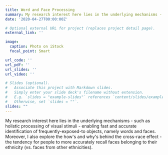 ```yaml
---
title: Word and Face Processing
summary: My research interest here lies in the underlying mechanisms - such as holistic processing of visual stimuli - enabling fast and accurate identification of frequently-exposed-to objects, namely words and faces. Moreover, I also explore the how's and why's behind the cross-race effect - the tendency for people to more accurately recall faces belonging to their ethnicity (vs. faces from other ethnicities).
date: '2020-04-27T00:00:00Z'

# Optional external URL for project (replaces project detail page).
external_link: ''

image:
  caption: Photo on iStock
  focal_point: Smart

url_code: ''
url_pdf: ''
url_slides: ''
url_video: ''

# Slides (optional).
#   Associate this project with Markdown slides.
#   Simply enter your slide deck's filename without extension.
#   E.g. `slides = "example-slides"` references `content/slides/example-slides.md`.
#   Otherwise, set `slides = ""`.
slides: ""
---
```


My research interest here lies in the underlying mechanisms - such as holistic processing of visual stimuli - enabling fast and accurate identification of frequently-exposed-to objects, namely words and faces. Moreover, I also explore the how's and why's behind the cross-race effect - the tendency for people to more accurately recall faces belonging to their ethnicity (vs. faces from other ethnicities).